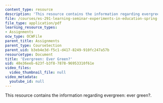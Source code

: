 ```yaml
---
content_type: resource
description: 'This resource contains the information regarding evergreen: ever green?.'
file: /courses/es-291-learning-seminar-experiments-in-education-spring-2003/48e36eeb623fb3f8787896953310f61e_MITES_291S03_4B_evergreen.pdf
file_type: application/pdf
learning_resource_types:
- Assignments
ocw_type: OCWFile
parent_title: Assignments
parent_type: CourseSection
parent_uid: b3eb4e3d-f5c1-d417-8249-910fc247a57b
resourcetype: Document
title: 'Evergreen: Ever Green?'
uid: 48e36eeb-623f-b3f8-7878-96953310f61e
video_files:
  video_thumbnail_file: null
video_metadata:
  youtube_id: null
---
```

This resource contains the information regarding evergreen: ever green?.

